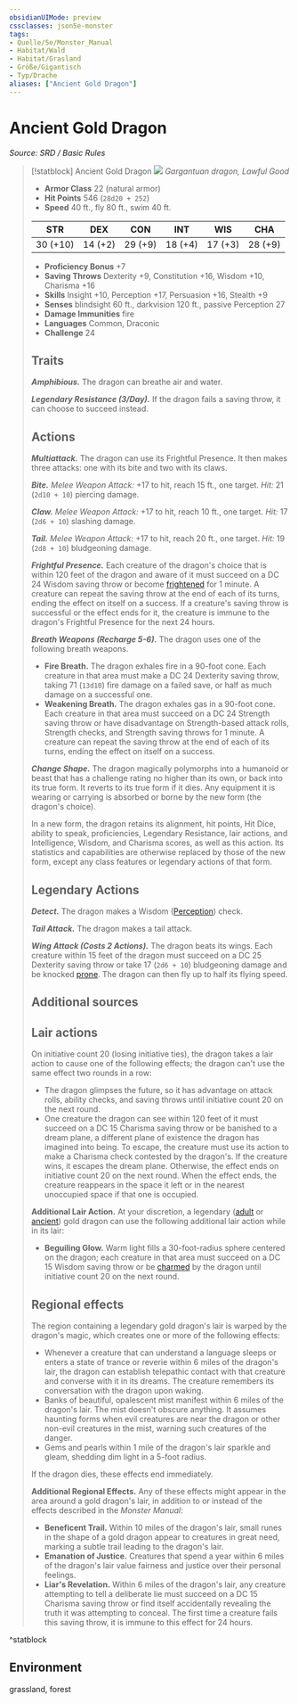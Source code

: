 ```yaml
---
obsidianUIMode: preview
cssclasses: json5e-monster
tags:
- Quelle/5e/Monster_Manual
- Habitat/Wald
- Habitat/Grasland
- Größe/Gigantisch
- Typ/Drache
aliases: ["Ancient Gold Dragon"]
---
```

# Ancient Gold Dragon
*Source: SRD / Basic Rules*  

> [!statblock] Ancient Gold Dragon
> ![](compendium/bestiary/dragon/token/ancient-gold-dragon.png#token)
> *Gargantuan dragon, Lawful Good*
> 
> - **Armor Class** 22  (natural armor)
> - **Hit Points** 546 (`28d20 + 252`)
> - **Speed** 40 ft., fly 80 ft., swim 40 ft.
> 
> |STR|DEX|CON|INT|WIS|CHA|
> |:---:|:---:|:---:|:---:|:---:|:---:|
> |30 (+10)|14 (+2)|29 (+9)|18 (+4)|17 (+3)|28 (+9)|
> 
> - **Proficiency Bonus** +7
> - **Saving Throws** Dexterity +9, Constitution +16, Wisdom +10, Charisma +16
> - **Skills** Insight +10, Perception +17, Persuasion +16, Stealth +9
> - **Senses** blindsight 60 ft., darkvision 120 ft., passive Perception 27
> - **Damage Immunities** fire
> - **Languages** Common, Draconic
> - **Challenge** 24
> 
> ## Traits
> 
> ***Amphibious.*** The dragon can breathe air and water.
> 
> ***Legendary Resistance (3/Day).*** If the dragon fails a saving throw, it can choose to succeed instead.
> 
> ## Actions
> 
> ***Multiattack.*** The dragon can use its Frightful Presence. It then makes three attacks: one with its bite and two with its claws.
> 
> ***Bite.*** *Melee Weapon Attack:* +17 to hit, reach 15 ft., one target. *Hit:* 21 (`2d10 + 10`) piercing damage.
> 
> ***Claw.*** *Melee Weapon Attack:* +17 to hit, reach 10 ft., one target. *Hit:* 17 (`2d6 + 10`) slashing damage.
> 
> ***Tail.*** *Melee Weapon Attack:* +17 to hit, reach 20 ft., one target. *Hit:* 19 (`2d8 + 10`) bludgeoning damage.
> 
> ***Frightful Presence.*** Each creature of the dragon's choice that is within 120 feet of the dragon and aware of it must succeed on a DC 24 Wisdom saving throw or become [frightened](rules/conditions.md#frightened) for 1 minute. A creature can repeat the saving throw at the end of each of its turns, ending the effect on itself on a success. If a creature's saving throw is successful or the effect ends for it, the creature is immune to the dragon's Frightful Presence for the next 24 hours.
> 
> ***Breath Weapons (Recharge 5-6).*** The dragon uses one of the following breath weapons.
> 
> - **Fire Breath.** The dragon exhales fire in a 90-foot cone. Each creature in that area must make a DC 24 Dexterity saving throw, taking 71 (`13d10`) fire damage on a failed save, or half as much damage on a successful one.  
> - **Weakening Breath.** The dragon exhales gas in a 90-foot cone. Each creature in that area must succeed on a DC 24 Strength saving throw or have disadvantage on Strength-based attack rolls, Strength checks, and Strength saving throws for 1 minute. A creature can repeat the saving throw at the end of each of its turns, ending the effect on itself on a success.  
> 
> ***Change Shape.*** The dragon magically polymorphs into a humanoid or beast that has a challenge rating no higher than its own, or back into its true form. It reverts to its true form if it dies. Any equipment it is wearing or carrying is absorbed or borne by the new form (the dragon's choice).
> 
> In a new form, the dragon retains its alignment, hit points, Hit Dice, ability to speak, proficiencies, Legendary Resistance, lair actions, and Intelligence, Wisdom, and Charisma scores, as well as this action. Its statistics and capabilities are otherwise replaced by those of the new form, except any class features or legendary actions of that form.
> 
> ## Legendary Actions
> 
> ***Detect.*** The dragon makes a Wisdom ([Perception](rules/skills.md#Perception)) check.
> 
> ***Tail Attack.*** The dragon makes a tail attack.
> 
> ***Wing Attack (Costs 2 Actions).*** The dragon beats its wings. Each creature within 15 feet of the dragon must succeed on a DC 25 Dexterity saving throw or take 17 (`2d6 + 10`) bludgeoning damage and be knocked [prone](rules/conditions.md#prone). The dragon can then fly up to half its flying speed.
> 
> ## Additional sources
> 
> 
> 
> ## Lair actions
> 
> On initiative count 20 (losing initiative ties), the dragon takes a lair action to cause one of the following effects; the dragon can't use the same effect two rounds in a row:
> 
> - The dragon glimpses the future, so it has advantage on attack rolls, ability checks, and saving throws until initiative count 20 on the next round.  
> - One creature the dragon can see within 120 feet of it must succeed on a DC 15 Charisma saving throw or be banished to a dream plane, a different plane of existence the dragon has imagined into being. To escape, the creature must use its action to make a Charisma check contested by the dragon's. If the creature wins, it escapes the dream plane. Otherwise, the effect ends on initiative count 20 on the next round. When the effect ends, the creature reappears in the space it left or in the nearest unoccupied space if that one is occupied.  
> 
> **Additional Lair Action.** At your discretion, a legendary ([adult](compendium/bestiary/dragon/adult-gold-dragon.md) or [ancient](compendium/bestiary/dragon/ancient-gold-dragon.md)) gold dragon can use the following additional lair action while in its lair:
> 
> - **Beguiling Glow.** Warm light fills a 30-foot-radius sphere centered on the dragon; each creature in that area must succeed on a DC 15 Wisdom saving throw or be [charmed](rules/conditions.md#charmed) by the dragon until initiative count 20 on the next round.  
> 
> ## Regional effects
> 
> The region containing a legendary gold dragon's lair is warped by the dragon's magic, which creates one or more of the following effects:
> 
> - Whenever a creature that can understand a language sleeps or enters a state of trance or reverie within 6 miles of the dragon's lair, the dragon can establish telepathic contact with that creature and converse with it in its dreams. The creature remembers its conversation with the dragon upon waking.  
> - Banks of beautiful, opalescent mist manifest within 6 miles of the dragon's lair. The mist doesn't obscure anything. It assumes haunting forms when evil creatures are near the dragon or other non-evil creatures in the mist, warning such creatures of the danger.  
> - Gems and pearls within 1 mile of the dragon's lair sparkle and gleam, shedding dim light in a 5-foot radius.  
> 
> If the dragon dies, these effects end immediately.
> 
> **Additional Regional Effects.** Any of these effects might appear in the area around a gold dragon's lair, in addition to or instead of the effects described in the *Monster Manual*:
> 
> - **Beneficent Trail.** Within 10 miles of the dragon's lair, small runes in the shape of a gold dragon appear to creatures in great need, marking a subtle trail leading to the dragon's lair.  
> - **Emanation of Justice.** Creatures that spend a year within 6 miles of the dragon's lair value fairness and justice over their personal feelings.  
> - **Liar's Revelation.** Within 6 miles of the dragon's lair, any creature attempting to tell a deliberate lie must succeed on a DC 15 Charisma saving throw or find itself accidentally revealing the truth it was attempting to conceal. The first time a creature fails this saving throw, it is immune to this effect for 24 hours.  
^statblock

## Environment

grassland, forest